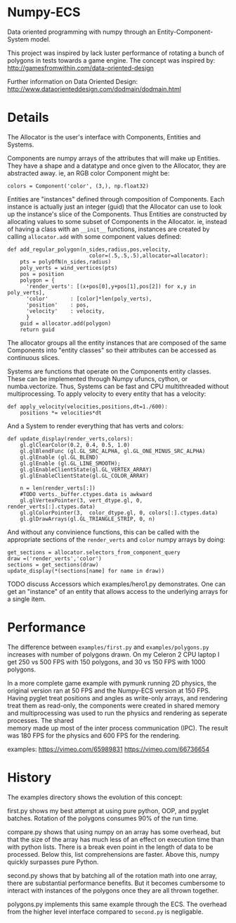 Numpy-ECS
====================

Data oriented programming with numpy through an Entity-Component-System model.

This project was inspired by lack luster performance of rotating a bunch of
polygons in tests towards a game engine.  The concept was inspired by:
  http://gamesfromwithin.com/data-oriented-design

Further information on Data Oriented Design:
  http://www.dataorienteddesign.com/dodmain/dodmain.html 

Details
=======

The Allocator is the user's interface with Components, Entities and Systems.

Components are numpy arrays of the attributes that will make up Entities. 
They have a shape and a datatype and once given to the Allocator, they are 
abstracted away. ie, an RGB color Component might be:

    colors = Component('color', (3,), np.float32)

Entities are "instances" defined through composition of Components.
Each instance is actually just an integer (guid) that the Allocator can
use to look up the instance's slice of the Components.  Thus Entities are 
constructed by allocating values to some subset of Components in the Allocator.
ie, instead of having a class with an `__init__` functions, instances are 
created by calling `allocator.add` with some component values defined:

    def add_regular_polygon(n_sides,radius,pos,velocity,
                              color=(.5,.5,.5),allocator=allocator):
        pts = polyOfN(n_sides,radius)
        poly_verts = wind_vertices(pts)
        pos = position
        polygon = {
          'render_verts': [(x+pos[0],y+pos[1],pos[2]) for x,y in poly_verts],
          'color'       : [color]*len(poly_verts),
          'position'    : pos, 
          'velocity'    : velocity,
          }
        guid = allocator.add(polygon)
        return guid

The allocator groups all the entity instances that are composed of the same 
Components into "entity classes" so their attributes can be accessed as 
continuous slices.

Systems are functions that operate on the Components entity classes.  
These can be implemented through Numpy ufuncs, cython, or 
numba.vectorize. Thus, Systems can be fast and CPU multithreaded without 
multiprocessing. To apply velocity to every entity that has a velocity:

    def apply_velocity(velocities,positions,dt=1./600): 
        positions *= velocities*dt

And a System to render everything that has verts and colors:

    def update_display(render_verts,colors):
        gl.glClearColor(0.2, 0.4, 0.5, 1.0)
        gl.glBlendFunc (gl.GL_SRC_ALPHA, gl.GL_ONE_MINUS_SRC_ALPHA)                             
        gl.glEnable (gl.GL_BLEND)                                                            
        gl.glEnable (gl.GL_LINE_SMOOTH);                                                     
        gl.glEnableClientState(gl.GL_VERTEX_ARRAY)
        gl.glEnableClientState(gl.GL_COLOR_ARRAY)

        n = len(render_verts[:])
        #TODO verts._buffer.ctypes.data is awkward
        gl.glVertexPointer(3, vert_dtype.gl, 0, render_verts[:].ctypes.data)
        gl.glColorPointer(3,  color_dtype.gl, 0, colors[:].ctypes.data)
        gl.glDrawArrays(gl.GL_TRIANGLE_STRIP, 0, n)

And without any convinience functions, this can be called with the appropriate 
sections of the `render_verts` and `color` numpy arrays by doing:

    get_sections = allocator.selectors_from_component_query
    draw =('render_verts','color')
    sections = get_sections(draw)
    update_display(*(sections[name] for name in draw))

TODO discuss Accessors which examples/hero1.py demonstrates. One can get an
"instance" of an entity that allows access to the underlying arrays for a
single item.

Performance
===========

The difference between `examples/first.py` and `examples/polygons.py` increases
with number of polygons drawn.  On my Celeron 2 CPU laptop I get 250 vs 500 
FPS with 150 polygons, and 30 vs 150 FPS with 1000 polygons.

In a more complete game example with pymunk running 2D physics, the original
version ran at 50 FPS and the Numpy-ECS version at 150 FPS.  Having pyglet 
treat positions and angles as write-only arrays, and rendering treat them as 
read-only, the components were created in shared memory and multiprocessing was
used to run the physics and rendering as seperate processes.  The shared  
memory made up most of the inter process communication (IPC).  The result was 
180 FPS for the physics and 600 FPS for the rendering.

examples: https://vimeo.com/65989831 https://vimeo.com/66736654

History
=======

The examples directory shows the evolution of this concept:

first.py shows my best attempt at using pure python, OOP, and pyglet batches. 
Rotation of the polygons consumes 90% of the run time.

compare.py shows that using numpy on an array has some overhead, but that
the size of the array has much less of an effect on execution time than
with python lists.  There is a break even point in the length of data to
be processed. Below this, list comprehensions are faster. Above this,
numpy quickly surpasses pure Python.

second.py shows that by batching all of the rotation math into one array,
there are substantial performance benefits.  But it becomes cumbersome 
to interact with instances of the polygons once they are all thrown 
together.

polygons.py implements this same example through the ECS.  The overhead
from the higher level interface compared to `second.py` is negligable. 

